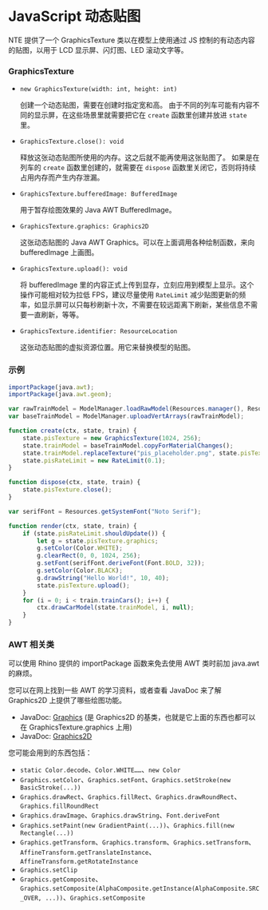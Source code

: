 # JavaScript 动态贴图

NTE 提供了一个 GraphicsTexture 类以在模型上使用通过 JS 控制的有动态内容的贴图，以用于 LCD 显示屏、闪灯图、LED 滚动文字等。



### GraphicsTexture

- `new GraphicsTexture(width: int, height: int)`

  创建一个动态贴图，需要在创建时指定宽和高。
  由于不同的列车可能有内容不同的显示屏，在这些场景里就需要把它在 `create` 函数里创建并放进 `state` 里。

- `GraphicsTexture.close(): void`

  释放这张动态贴图所使用的内存。这之后就不能再使用这张贴图了。
  如果是在列车的 `create` 函数里创建的，就需要在 `dispose` 函数里关闭它，否则将持续占用内存而产生内存泄漏。

- `GraphicsTexture.bufferedImage: BufferedImage`

  用于暂存绘图效果的 Java AWT BufferedImage。

- `GraphicsTexture.graphics: Graphics2D`

  这张动态贴图的 Java AWT Graphics。可以在上面调用各种绘制函数，来向 bufferedImage 上画图。

- `GraphicsTexture.upload(): void`

  将 bufferedImage 里的内容正式上传到显存，立刻应用到模型上显示。这个操作可能相对较为拉低 FPS，建议尽量使用 `RateLimit` 减少贴图更新的频率，如显示屏可以只每秒刷新十次，不需要在较远距离下刷新，某些信息不需要一直刷新，等等。

- `GraphicsTexture.identifier: ResourceLocation`

  这张动态贴图的虚拟资源位置。用它来替换模型的贴图。



### 示例

```javascript
importPackage(java.awt);
importPackage(java.awt.geom);

var rawTrainModel = ModelManager.loadRawModel(Resources.manager(), Resources.idr("train.obj"), null);
var baseTrainModel = ModelManager.uploadVertArrays(rawTrainModel);

function create(ctx, state, train) {
    state.pisTexture = new GraphicsTexture(1024, 256);
	state.trainModel = baseTrainModel.copyForMaterialChanges();
  	state.trainModel.replaceTexture("pis_placeholder.png", state.pisTexture.identifier);
    state.pisRateLimit = new RateLimit(0.1);
}

function dispose(ctx, state, train) {
    state.pisTexture.close();
}

var serifFont = Resources.getSystemFont("Noto Serif");

function render(ctx, state, train) {
    if (state.pisRateLimit.shouldUpdate()) {
     	let g = state.pisTexture.graphics;
        g.setColor(Color.WHITE);
        g.clearRect(0, 0, 1024, 256);
        g.setFont(serifFont.deriveFont(Font.BOLD, 32));
        g.setColor(Color.BLACK);
        g.drawString("Hello World!", 10, 40);
        state.pisTexture.upload();
    }
    for (i = 0; i < train.trainCars(); i++) {
        ctx.drawCarModel(state.trainModel, i, null);
    }
}
```



### AWT 相关类

可以使用 Rhino 提供的 importPackage 函数来免去使用 AWT 类时前加 java.awt 的麻烦。

您可以在网上找到一些 AWT 的学习资料，或者查看 JavaDoc 来了解 Graphics2D 上提供了哪些绘图功能。

- JavaDoc: [Graphics](https://docs.oracle.com/javase/8/docs/api/java/awt/Graphics.html) (是 Graphics2D 的基类，也就是它上面的东西也都可以在 GraphicsTexture.graphics 上用)
- JavaDoc: [Graphics2D](https://docs.oracle.com/javase/8/docs/api/java/awt/Graphics2D.html)

您可能会用到的东西包括：

- `static Color.decode`、`Color.WHITE……`、`new Color`
- `Graphics.setColor`、`Graphics.setFont`、`Graphics.setStroke(new BasicStroke(...))`
- `Graphics.drawRect`、`Graphics.fillRect`、`Graphics.drawRoundRect`、`Graphics.fillRoundRect`
- `Graphics.drawImage`、`Graphics.drawString`、`Font.deriveFont`
- `Graphics.setPaint(new GradientPaint(...))`、`Graphics.fill(new Rectangle(...))`
- `Graphics.getTransform`、`Graphics.transform`、`Graphics.setTransform`、`AffineTransform.getTranslateInstance`、`AffineTransform.getRotateInstance`
- `Graphics.setClip`
- `Graphics.getComposite`、`Graphics.setComposite(AlphaComposite.getInstance(AlphaComposite.SRC_OVER, ...))`、`Graphics.setComposite`
